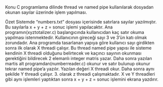 Konu
  C programlama dilinde thread ve named pipe kullanılarak dosyadan
  okunan sayılar üzerinde işlem yapılması.

Özet
  Sistemde “numbers.txt” dosyası içerisinde satırlara sayılar yazılmıştır. 
  Bu sayılarla x + y + z = sonuc işlemi yapılacaktır. Ana
  programın(xyztotalizer.c) başlangıcında kullanıcıdan kaç satır okuma
  yapılması istenmektedir. Kullanıcının gireceği sayı 3 ve 3’ün katı olmak
  zorundadır. Ana programda tasarlanan yapıya göre kullanıcı sayı girdikten
  sonra ilk olarak X threadi çalışır. Bu thread named pipe yapısı ile sisteme
  kendinin X threadi olduğunu belirtecek ve kaçıncı sayının okunması
  gerektiğini bildirecek 2 elemanlı integer matris yazar. Daha sonra yazılan
  martis alt programdan(numberreader.c) okunur ve satır bulunup okunur
  tekrar named pipe’a yazılır. Yazılan değeri X threadi okur. Daha sonra aynı
  şekilde Y threadi çalışır. 3. olarak z threadi çalışmaktadır. X ve Y threadleri
  gibi aynı işlemleri yaptıktan sonra x + y + z = sonuc işlemini ekrana
  yazdırır.
